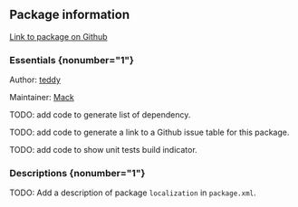 <div id='localization-autogenerated' markdown='1'>


<!-- do not edit this file, autogenerated -->

## Package information 

[Link to package on Github](github:org=duckietown,repo=Software,path=30-localization-and-planning/localization,branch=master)

### Essentials {nonumber="1"}

Author: [teddy](mailto:teddy@todo.todo)

Maintainer: [Mack](mailto:mack@duckietown.org)

TODO: add code to generate list of dependency.

TODO: add code to generate a link to a Github issue table for this package.

TODO: add code to show unit tests build indicator.

### Descriptions {nonumber="1"}

TODO: Add a description of package `localization` in `package.xml`.



</div>

